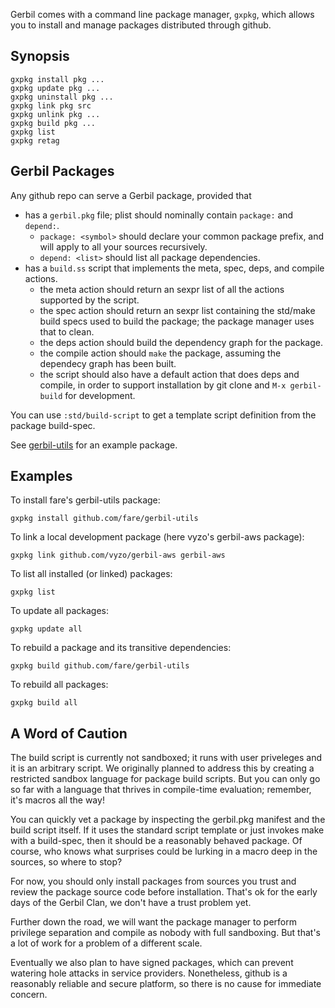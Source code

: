 Gerbil comes with a command line package manager, `gxpkg`, which allows you
to install and manage packages distributed through github.

## Synopsis

```
gxpkg install pkg ...
gxpkg update pkg ...
gxpkg uninstall pkg ...
gxpkg link pkg src
gxpkg unlink pkg ...
gxpkg build pkg ...
gxpkg list
gxpkg retag
```

## Gerbil Packages

Any github repo can serve a Gerbil package, provided that
- has a `gerbil.pkg` file; plist should nominally contain `package:` and `depend:`.
  - `package: <symbol>` should declare your common package prefix, and will apply to
    all your sources recursively.
  - `depend: <list>` should list all package dependencies.
- has a `build.ss` script that implements the meta, spec, deps, and compile actions.
  - the meta action should return an sexpr list of all the actions supported by the script.
  - the spec action should return an sexpr list containing the std/make build specs used to
    build the package; the package manager uses that to clean.
  - the deps action should build the dependency graph for the package.
  - the compile action should `make` the package, assuming the dependecy graph has
    been built.
  - the script should also have a default action that does deps and compile, in order
    to support installation by git clone and `M-x gerbil-build` for development.

You can use `:std/build-script` to get a template script definition from the package
build-spec.

See [gerbil-utils](https://github.com/fare/gerbil-utils) for an example package.

## Examples

To install fare's gerbil-utils package:
```
gxpkg install github.com/fare/gerbil-utils
```

To link a local development package (here vyzo's gerbil-aws package):
```
gxpkg link github.com/vyzo/gerbil-aws gerbil-aws
```

To list all installed (or linked) packages:
```
gxpkg list
```

To update all packages:
```
gxpkg update all
```

To rebuild a package and its transitive dependencies:
```
gxpkg build github.com/fare/gerbil-utils
```

To rebuild all packages:
```
gxpkg build all
```

## A Word of Caution

The build script is currently not sandboxed; it runs with user
priveleges and it is an arbitrary script. We originally planned to
address this by creating a restricted sandbox language for package
build scripts. But you can only go so far with a language that thrives
in compile-time evaluation; remember, it's macros all the way!

You can quickly vet a package by inspecting the gerbil.pkg manifest
and the build script itself. If it uses the standard script template
or just invokes make with a build-spec, then it should be a reasonably
behaved package. Of course, who knows what surprises could be lurking
in a macro deep in the sources, so where to stop?

For now, you should only install packages from sources you trust and
review the package source code before installation.
That's ok for the early days of the Gerbil Clan, we don't have a
trust problem yet.

Further down the road, we will want the package manager to perform
privilege separation and compile as nobody with full sandboxing.
But that's a lot of work for a problem of a different scale.

Eventually we also plan to have signed packages, which can prevent
watering hole attacks in service providers. Nonetheless, github is
a reasonably reliable and secure platform, so there is no cause
for immediate concern.
